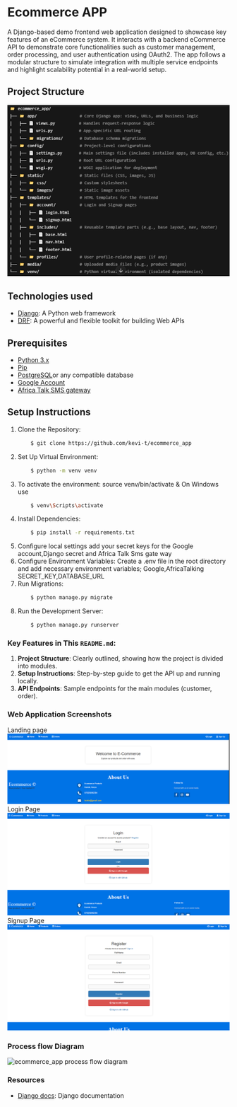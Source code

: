 # Ecommerce APP
A Django-based demo frontend web application designed to showcase key features of an eCommerce system. It interacts with a backend eCommerce API to demonstrate core functionalities such as customer management, order processing, and user authentication using OAuth2. The app follows a modular structure to simulate integration with multiple service endpoints and highlight scalability potential in a real-world setup.

## Project Structure
![alt text](project_structure.png)

## Technologies used
* [Django](https://www.djangoproject.com/): A Python web framework
* [DRF](www.django-rest-framework.org/): A powerful and flexible toolkit for building Web APIs

## Prerequisites
* [Python 3.x](https://www.python.org/downloads/)
* [Pip](https://pip.pypa.io/en/stable/installation/)
* [PostgreSQL](https://www.postgresql.org/download/)or any compatible database
* [Google Account](https://console.cloud.google.com/getting-started)  
* [Africa Talk SMS gateway](https://account.africastalking.com/apps/sandbox) 

## Setup Instructions
1. Clone the Repository:                                                                                                                                                          
    ```bash
        $ git clone https://github.com/kevi-t/ecommerce_app 
    ```
2. Set Up Virtual Environment:                                                                                                                                                                                  
    ```bash
        $ python -m venv venv 
    ```
3. To activate the environment: source venv/bin/activate & On Windows use                                                                                                                                        
    ```bash
        $ venv\Scripts\activate
    ```
4. Install Dependencies:                                                                                                                                                                             
    ```bash
        $ pip install -r requirements.txt
    ```
5. Configure local settings add your secret keys for the Google account,Django secret and Africa Talk Sms gate way
6. Configure Environment Variables: Create a .env file in the root directory and add necessary environment variables; Google,AfricaTalking SECRET_KEY,DATABASE_URL
8. Run Migrations:                                                                                                                                                                                              
    ```bash
        $ python manage.py migrate
    ```
9. Run the Development Server:                                                                                                                                                                            
    ```bash
        $ python manage.py runserver
    ```

### Key Features in This `README.md`:
1. **Project Structure**: Clearly outlined, showing how the project is divided into modules.
2. **Setup Instructions**: Step-by-step guide to get the API up and running locally.
3. **API Endpoints**: Sample endpoints for the main modules (customer, order).

### Web Application Screenshots
Landing page
![alt text](image.png)
Login Page
![alt text](image-1.png)
Signup Page
![alt text](image-2.png)
### Process flow Diagram
![ecommerce_app process flow diagram](https://github.com/user-attachments/assets/c11cec5c-5576-46d5-b984-7acebf55fb81)

### Resources
* [Django docs](https://docs.djangoproject.com/): Django documentation 
